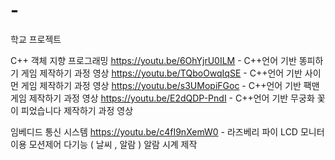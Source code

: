 # -
학교 프로젝트

C++ 객체 지향 프로그래밍 
https://youtu.be/6OhYjrU0ILM - C++언어 기반 똥피하기 게임 제작하기 과정 영상
https://youtu.be/TQboOwqIqSE - C++언어 기반 사이먼 게임 제작하기 과정 영상 
https://youtu.be/s3UMopiFGoc - C++언어 기반 팩맨 게임 제작하기 과정 영상
https://youtu.be/E2dQDP-PndI - C++언어 기반 무궁화 꽃이 피었습니다 제작하기 과정 영상

임베디드 통신 시스템 
https://youtu.be/c4fI9nXemW0 - 라즈베리 파이 LCD 모니터 이용 모션제어 다기능 ( 날씨 , 알람 ) 알람 시계 제작

